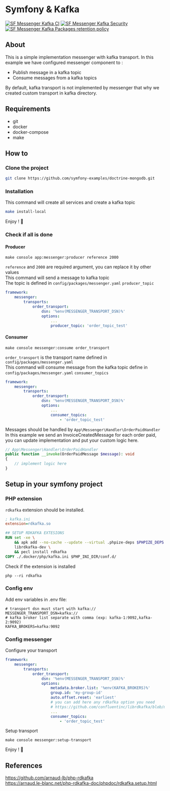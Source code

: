 # Symfony & Kafka
[![SF Messenger Kafka CI](https://github.com/symfony-examples/messenger-kafka/actions/workflows/ci.yaml/badge.svg?branch=main)](https://github.com/symfony-examples/messenger-kafka/actions/workflows/ci.yaml?query=branch%3Amain)
[![SF Messenger Kafka Security](https://github.com/symfony-examples/messenger-kafka/actions/workflows/security.yaml/badge.svg?branch=main)](https://github.com/symfony-examples/messenger-kafka/actions/workflows/security.yaml)
[![SF Messenger Kafka Packages retention policy](https://github.com/symfony-examples/messenger-kafka/actions/workflows/packages-retention-policy.yaml/badge.svg?branch=main)](https://github.com/symfony-examples/messenger-kafka/actions/workflows/packages-retention-policy.yaml)
## About
This is a simple implementation messenger with kafka transport.
In this example we have configured messenger component to :
* Publish message in a kafka topic
* Consume messages from a kafka topics

By default, kafka transport is not implemented by messenger that why we created custom transport in kafka directory.

## Requirements
* git
* docker
* docker-compose
* make

## How to
### Clone the project
```bash
git clone https://github.com/symfony-examples/doctrine-mongodb.git
```
### Installation
This command will create all services and create a kafka topic
```bash
make install-local
```
Enjoy ! 🥳

### Check if all is done
#### Producer
```shell
make console app:messenger:producer reference 2000
```
`reference` and `2000` are required argument, you can replace it by other values<br>
This command will send a message to kafka topic<br>
The topic is defined in `config/packages/messenger.yaml` `producer_topic`
```yaml
framework:
    messenger:
        transports:
            order_transport:
                dsn: '%env(MESSENGER_TRANSPORT_DSN)%'
                options:
                    ...
                    producer_topic: 'order_topic_test'
```

#### Consumer
```shell
make console messenger:consume order_transport
```
`order_transport` is the transport name defined in `config/packages/messenger.yaml`<br>
This command will consume message from the kafka topic define in `config/packages/messenger.yaml` `consumer_topics`<br>
```yaml
framework:
    messenger:
        transports:
            order_transport:
                dsn: '%env(MESSENGER_TRANSPORT_DSN)%'
                options:
                    ...
                    consumer_topics:
                        - 'order_topic_test'
```
Messages should be handled by `App\Messenger\Handler\OrderPaidHandler`<br>
In this example we send an InvoiceCreatedMessage for each order paid, you can update implementation and put your custom logic here.
```php
// App\Messenger\Handler\OrderPaidHandler
public function __invoke(OrderPaidMessage $message): void
{
    // implement logic here
}
```

## Setup in your symfony project
### PHP extension
`rdkafka` extension should be installed.<br>
```ini
; kafka.ini
extension=rdkafka.so
```
```dockerfile
## SETUP RDKAFKA EXTESIONS
RUN set -xe \
    && apk add --no-cache --update --virtual .phpize-deps $PHPIZE_DEPS \
    librdkafka-dev \
    && pecl install rdkafka
COPY ./.docker/php/kafka.ini $PHP_INI_DIR/conf.d/
```

Check if the extension is installed
```shell
php --ri rdkafka
```
### Config env
Add env variables in .env file:
```dotenv
# transport dsn must start with kafka://
MESSENGER_TRANSPORT_DSN=kafka://
# kafka broker list separate with comma (exp: kafka-1:9092,kafka-2:9092)
KAFKA_BROKERS=kafka:9092
```
### Config messenger
Configure your transport
```yaml
framework:
    messenger:
        transports:
            order_transport:
                dsn: '%env(MESSENGER_TRANSPORT_DSN)%'
                options:
                    metadata.broker.list: '%env(KAFKA_BROKERS)%'
                    group.id: 'my-group-id'
                    auto.offset.reset: 'earliest'
                    # you can add here any rdkafka option you need
                    # https://github.com/confluentinc/librdkafka/blob/master/CONFIGURATION.md
                    ...
                    consumer_topics:
                        - 'order_topic_test'
```
Setup transport
```shell
make console messenger:setup-transport
```
Enjoy ! 🥳

## References
https://github.com/arnaud-lb/php-rdkafka <br>
https://arnaud.le-blanc.net/php-rdkafka-doc/phpdoc/rdkafka.setup.html
